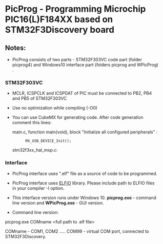 # **PicProg - Programming Microchip PIC16(L)F184XX based on STM32F3Discovery board**## Notes:- PicProg consists of two parts - STM32F303VC code part (folder picprog4) and Windows10 interface part (folders picprog and WPicProg) .### STM32F303VC- MCLR, ICSPCLK and ICSPDAT of PIC must be connected to PB2, PB4 and PB5 of STM32F303VC- Use no optimization while compiling (-O0)- You can use CubeMX for generating code. After code generation comment this lines:	main.c, function main(void), block "Initialize all configured peripherals" :  			MX_USB_DEVICE_Init();	stm32f3xx_hal_msp.c:		### Interface- PicProg interface uses ".elf" file as a source of code to be programmed.- PicProg interface uses [ELFIO](http://serge1.github.io/ELFIO) library. Please include path to ELFIO files in your compiler -I option.- This interface version runs under Windows 10. **picprog.exe** - command line version and **WPicProg.exe** - GUI version.- Command line version:picprog.exe  COMname  <full path to .elf file>COMname - COM1, COM2 ….. COM99 - virtual COM port, connected to STM32F3Discovery. 